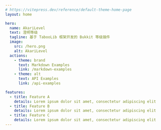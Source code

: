 ```yaml
---
# https://vitepress.dev/reference/default-theme-home-page
layout: home

hero:
  name: AkariLevel
  text: 澄明等级
  tagline: 基于 TabooLib 框架开发的 Bukkit 等级插件
  image:
    src: /hero.png
    alt: AkariLevel
  actions:
    - theme: brand
      text: Markdown Examples
      link: /markdown-examples
    - theme: alt
      text: API Examples
      link: /api-examples

features:
  - title: Feature A
    details: Lorem ipsum dolor sit amet, consectetur adipiscing elit
  - title: Feature B
    details: Lorem ipsum dolor sit amet, consectetur adipiscing elit
  - title: Feature C
    details: Lorem ipsum dolor sit amet, consectetur adipiscing elit
---
```


